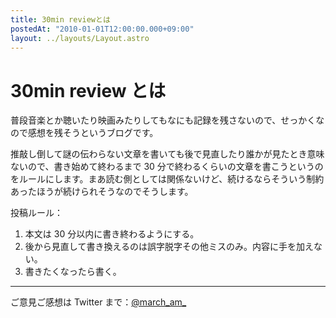 ```yaml
---
title: 30min reviewとは
postedAt: "2010-01-01T12:00:00.000+09:00"
layout: ../layouts/Layout.astro
---
```


# 30min review とは

普段音楽とか聴いたり映画みたりしてもなにも記録を残さないので、せっかくなので感想を残そうというブログです。

推敲し倒して謎の伝わらない文章を書いても後で見直したり誰かが見たとき意味ないので、書き始めて終わるまで 30 分で終わるくらいの文章を書こうというのをルールにします。まあ読む側としては関係ないけど、続けるならそういう制約あったほうが続けられそうなのでそうします。

投稿ルール：

1. 本文は 30 分以内に書き終わるようにする。
2. 後から見直して書き換えるのは誤字脱字その他ミスのみ。内容に手を加えない。
3. 書きたくなったら書く。

---

ご意見ご感想は Twitter まで：[@march_am\_](https://twitter.com/march%5Fam%5F "＠march_am_")
